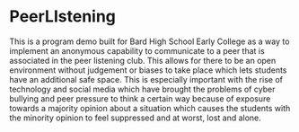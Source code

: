 # PeerLIstening

This is a program demo built for Bard High School Early College as a way to implement an anonymous capability to communicate to a peer that is associated in the peer listening club. This allows for there to be an open environment without judgement or biases to take place which lets students have an additional safe space. This is especially important with the rise of technology and social media which have brought the problems of cyber bullying and peer pressure to think a certain way because of exposure towards a majority opinion about a situation which causes the students with the minority opinion to feel suppressed and at worst, lost and alone. 
